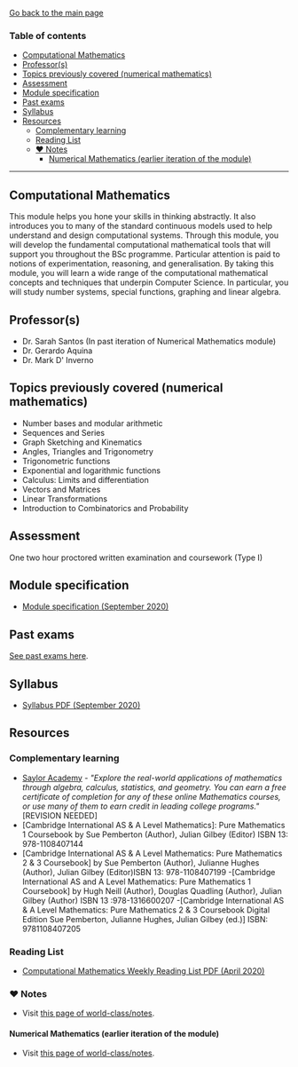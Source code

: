 [Go back to the main page](../../../README.md)

### Table of contents

- [Computational Mathematics](#computational-mathematics)
- [Professor(s)](#professors)
- [Topics previously covered (numerical mathematics)](#topics-previously-covered-numerical-mathematics)
- [Assessment](#assessment)
- [Module specification](#module-specification)
- [Past exams](#past-exams)
- [Syllabus](#syllabus)
- [Resources](#resources)
  - [Complementary learning](#complementary-learning)
  - [Reading List](#reading-list)
  - [:heart: Notes](#heart-notes)
    - [Numerical Mathematics (earlier iteration of the module)](#numerical-mathematics-earlier-iteration-of-the-module)

---

## Computational Mathematics

This module helps you hone your skills in thinking abstractly. It also
introduces you to many of the standard continuous models used to help
understand and design computational systems. Through this module, you
will develop the fundamental computational mathematical tools that
will support you throughout the BSc programme. Particular attention is
paid to notions of experimentation, reasoning, and generalisation. By
taking this module, you will learn a wide range of the computational
mathematical concepts and techniques that underpin Computer Science.
In particular, you will study number systems, special functions,
graphing and linear algebra.

## Professor(s)

- Dr. Sarah Santos (In past iteration of Numerical Mathematics module)
- Dr. Gerardo Aquina
- Dr. Mark D' Inverno

## Topics previously covered (numerical mathematics)

- Number bases and modular arithmetic
- Sequences and Series
- Graph Sketching and Kinematics
- Angles, Triangles and Trigonometry
- Trigonometric functions
- Exponential and logarithmic functions
- Calculus: Limits and differentiation
- Vectors and Matrices
- Linear Transformations
- Introduction to Combinatorics and Probability

## Assessment

One two hour proctored written examination and coursework (Type I)

## Module specification

- [Module specification (September 2020)](https://github.com/world-class/binary-assets/blob/master/modules/module-specification/CM1015_CM-Module-Spec.pdf)

## Past exams

[See past exams here](https://github.com/world-class/binary-assets/tree/master/modules/cm1015-cm/past-exams).

## Syllabus

- [Syllabus PDF (September 2020)](https://github.com/world-class/binary-assets/blob/master/modules/syllabi/Syllabus_CM1015_CM.pdf)

## Resources


### Complementary learning

- [Saylor Academy](https://learn.saylor.org/course/index.php?categoryid=13) - _"Explore the real-world applications of mathematics through algebra, calculus, statistics, and geometry. You can earn a free certificate of completion for any of these online Mathematics courses, or use many of them to earn credit in leading college programs."_
[REVISION NEEDED]
- [Cambridge International AS & A Level Mathematics]: Pure Mathematics 1 Coursebook by Sue Pemberton (Author), Julian Gilbey (Editor)  ISBN 13:  978-1108407144
- [Cambridge International AS & A Level Mathematics: Pure Mathematics 2 & 3 Coursebook] by Sue Pemberton (Author), Julianne Hughes (Author), Julian Gilbey (Editor)ISBN 13: 978-1108407199
-[Cambridge International AS and A Level Mathematics: Pure Mathematics 1 Coursebook] by Hugh Neill (Author), Douglas Quadling (Author), Julian Gilbey (Author)
 ISBN 13 :978-1316600207
 -[Cambridge International AS & A Level Mathematics: Pure Mathematics 2 & 3 Coursebook Digital Edition Sue Pemberton, Julianne Hughes, Julian Gilbey (ed.)]
  ISBN: 9781108407205



### Reading List

- [Computational Mathematics Weekly Reading List PDF (April 2020)](https://github.com/world-class/binary-assets/blob/master/modules/cm1015-cm/cm_weekly_reading_list.pdf)

### :heart: Notes

- Visit [this page of world-class/notes](https://github.com/world-class/notes/tree/master/level-4/computational-mathematics).

#### Numerical Mathematics (earlier iteration of the module)

- Visit [this page of world-class/notes](https://github.com/world-class/notes/tree/master/level-4/numerical-mathematics).
